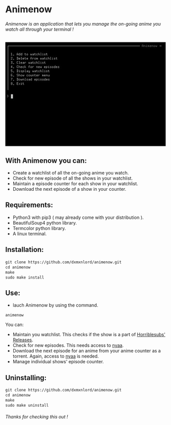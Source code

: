 # Animenow

###### Animenow is an application that lets you manage the on-going anime you watch all through your terminal !

![Screenshot](Screenshot.jpeg)

## With Animenow you can:
- Create a watchlist of all the on-going anime you watch.
- Check for new episode of all the shows in your watchlist.
- Maintain a episode counter for each show in your watchlist.
- Download the next episode of a show in your counter.

## Requirements:
- Python3 with pip3 ( may already come with your distribution ).
- BeautifulSoup4 python library.
- Termcolor python library.
- A linux terminal.

## Installation:
```
git clone https://github.com/dxmxnlord/animenow.git
cd animenow
make
sudo make install
```
## Use: 
- lauch Animenow by using the command.
```
animenow
```
You can:
- Maintain you watchlist. This checks if the show is a part of [Horriblesubs' Releases](https://horriblesubs.info/current-season/).
- Check for new episodes. This needs access to [nyaa](nyaa.si).
- Download the next episode for an anime from your anime counter as a torrent. Again, access to [nyaa](nyaa.si) is needed.
- Manage individual shows' episode counter.

## Uninstalling:
```
git clone https://github.com/dxmxnlord/animenow.git
cd animenow
make
sudo make uninstall
```

###### Thanks for checking this out !


